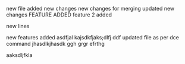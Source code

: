 new file added
new changes
new changes for merging
updated new changes
FEATURE ADDED
feature 2 added

new lines

new features added
asdfjal
kajsdkfjaks;dlfj
ddf
updated file as per dce command
jhasdlkjhasdk
ggh
grgr
efrthg


aaksdljfkla
